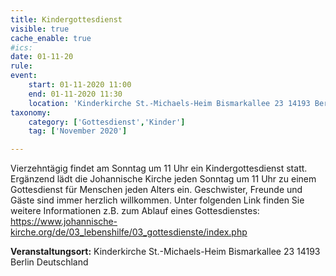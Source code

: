 ```yaml
---
title: Kindergottesdienst
visible: true
cache_enable: true
#ics: 
date: 01-11-20
rule: 
event:
	start: 01-11-2020 11:00
	end: 01-11-2020 11:30
	location: 'Kinderkirche St.-Michaels-Heim Bismarkallee 23 14193 Berlin Deutschland'
taxonomy:
	category: ['Gottesdienst','Kinder']
	tag: ['November 2020']

---
```

Vierzehntägig findet am Sonntag um 11 Uhr ein Kindergottesdienst statt. Ergänzend lädt die Johannische Kirche jeden Sonntag um 11 Uhr zu einem Gottesdienst für Menschen jeden Alters ein. Geschwister, Freunde und Gäste sind immer herzlich willkommen. Unter folgenden Link finden Sie weitere Informationen z.B. zum Ablauf eines Gottesdienstes: https://www.johannische-kirche.org/de/03_lebenshilfe/03_gottesdienste/index.php



**Veranstaltungsort:** Kinderkirche St.-Michaels-Heim Bismarkallee 23 14193 Berlin Deutschland

